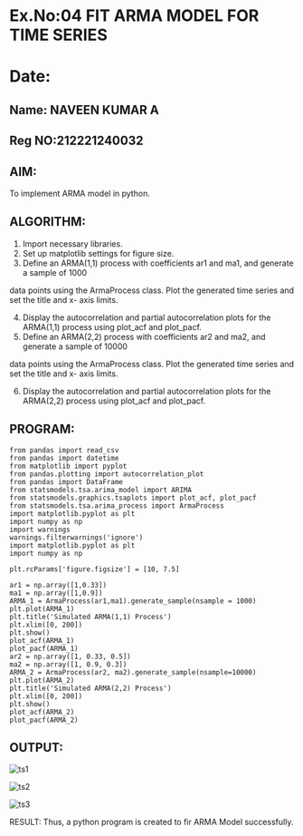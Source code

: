 # Ex.No:04   FIT ARMA MODEL FOR TIME SERIES
# Date: 
## Name: NAVEEN KUMAR A
## Reg NO:212221240032

## AIM:
To implement ARMA model in python.

## ALGORITHM:
1. Import necessary libraries.
2. Set up matplotlib settings for figure size.
3. Define an ARMA(1,1) process with coefficients ar1 and ma1, and generate a sample of 1000

data points using the ArmaProcess class. Plot the generated time series and set the title and x-
axis limits.

4. Display the autocorrelation and partial autocorrelation plots for the ARMA(1,1) process using
plot_acf and plot_pacf.
5. Define an ARMA(2,2) process with coefficients ar2 and ma2, and generate a sample of 10000

data points using the ArmaProcess class. Plot the generated time series and set the title and x-
axis limits.

6. Display the autocorrelation and partial autocorrelation plots for the ARMA(2,2) process using
plot_acf and plot_pacf.

## PROGRAM:
```
from pandas import read_csv
from pandas import datetime
from matplotlib import pyplot
from pandas.plotting import autocorrelation_plot
from pandas import DataFrame
from statsmodels.tsa.arima_model import ARIMA
from statsmodels.graphics.tsaplots import plot_acf, plot_pacf
from statsmodels.tsa.arima_process import ArmaProcess
import matplotlib.pyplot as plt
import numpy as np
import warnings
warnings.filterwarnings('ignore')
import matplotlib.pyplot as plt
import numpy as np

plt.rcParams['figure.figsize'] = [10, 7.5]

ar1 = np.array([1,0.33])
ma1 = np.array([1,0.9])
ARMA_1 = ArmaProcess(ar1,ma1).generate_sample(nsample = 1000)
plt.plot(ARMA_1)
plt.title('Simulated ARMA(1,1) Process')
plt.xlim([0, 200])
plt.show()
plot_acf(ARMA_1)
plot_pacf(ARMA_1)
ar2 = np.array([1, 0.33, 0.5])
ma2 = np.array([1, 0.9, 0.3])
ARMA_2 = ArmaProcess(ar2, ma2).generate_sample(nsample=10000)
plt.plot(ARMA_2)
plt.title('Simulated ARMA(2,2) Process')
plt.xlim([0, 200])
plt.show()
plot_acf(ARMA_2)
plot_pacf(ARMA_2)
```

## OUTPUT:
![ts1](https://github.com/Ishu-Vasanth/TSA_EXP4/assets/94154614/dc61c770-7478-4efa-a35f-d5750061f5a6)

![ts2](https://github.com/Ishu-Vasanth/TSA_EXP4/assets/94154614/0df0ccdd-1c92-4293-9c4d-c5263e4400a3)

![ts3](https://github.com/Ishu-Vasanth/TSA_EXP4/assets/94154614/8d88be2a-9591-4b30-a67a-9f9ab6c885e1)

RESULT:
Thus, a python program is created to fir ARMA Model successfully.
